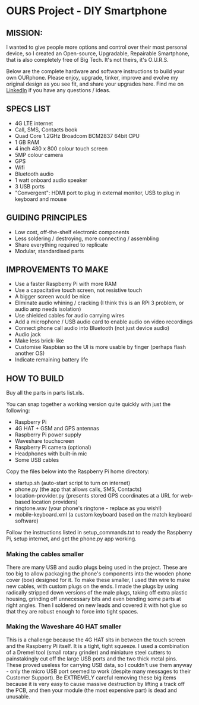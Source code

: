 # OURS Project - DIY Smartphone

## MISSION:

I wanted to give people more options and control over their most personal device, so I created an Open-source, Upgradable, Repairable Smartphone, that is also completely free of Big Tech. It's not theirs, it's O.U.R.S. 

Below are the complete hardware and software instructions to build your own OURphone. Please enjoy, upgrade, tinker, improve and evolve my original design as you see fit, and share your upgrades here. Find me on [LinkedIn](https://www.linkedin.com/in/boyofthefuture/) if you have any questions / ideas.


## SPECS LIST

- 4G LTE internet
- Call, SMS, Contacts book
- Quad Core 1.2GHz Broadcom BCM2837 64bit CPU
- 1 GB RAM
- 4 inch 480 x 800 colour touch screen
- 5MP colour camera
- GPS
- Wifi
- Bluetooth audio
- 1 watt onboard audio speaker
- 3 USB ports
- "Convergent": HDMI port to plug in external monitor, USB to plug in keyboard and mouse


## GUIDING PRINCIPLES

- Low cost, off-the-shelf electronic components
- Less soldering / destroying, more connecting / assembling
- Share everything required to replicate
- Modular, standardised parts


## IMPROVEMENTS TO MAKE

- Use a faster Raspberry Pi with more RAM
- Use a capacitative touch screen, not resistive touch
- A bigger screen would be nice
- Eliminate audio whining / cracking (I think this is an RPi 3 problem, or audio amp needs isolation)
- Use shielded cables for audio carrying wires
- Add a microphone / USB audio card to enable audio on video recordings
- Connect phone call audio into Bluetooth (not just device audio)
- Audio jack
- Make less brick-like
- Customise Raspbian so the UI is more usable by finger (perhaps flash another OS)
- Indicate remaining battery life


## HOW TO BUILD

Buy all the parts in parts list.xls.

You can snap together a working version quite quickly with just the following:
- Raspberry Pi
- 4G HAT + GSM and GPS antennas
- Raspberry Pi power supply
- Waveshare touchscreen
- Raspberry Pi camera (optional)
- Headphones with built-in mic
- Some USB cables

Copy the files below into the Raspberry Pi home directory:
- startup.sh (auto-start script to turn on internet)
- phone.py (the app that allows calls, SMS, Contacts)
- location-provider.py (presents stored GPS coordinates at a URL for web-based location providers)
- ringtone.wav (your phone's ringtone - replace as you wish!)
- mobile-keyboard.xml (a custom keyboard based on the match keyboard software)

Follow the instructions listed in setup_commands.txt to ready the Raspberry Pi, setup internet, and get the phone.py app working.

### Making the cables smaller
There are many USB and audio plugs being used in the project. These are too big to allow packaging the phone's components into the wooden phone cover (box) designed for it. To make these smaller, I used thin wire to make new cables, with custom plugs on the ends. I made the plugs by using radically stripped down versions of the male plugs, taking off extra plastic housing, grinding off unnecessary bits and even bending some parts at right angles. Then I soldered on new leads and covered it with hot glue so that they are robust enough to force into tight spaces.

### Making the Waveshare 4G HAT smaller
This is a challenge because the 4G HAT sits in between the touch screen and the Raspberry Pi itself. It is a tight, tight squeeze. I used a combination of a Dremel tool (small rotary grinder) and miniature steel cutters to painstakingly cut off the large USB ports and the two thick metal pins. These proved useless for carrying USB data, so I couldn't use them anyway - only the micro USB port seemed to work (despite many messages to their Customer Support). Be EXTREMELY careful removing these big items because it is very easy to cause massive destruction by lifting a track off the PCB, and then your module (the most expensive part) is dead and unusable.

